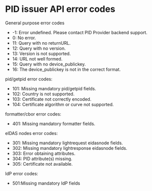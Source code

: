 # PID issuer API error codes

General purpose error codes

+ -1: Error undefined. Please contact PID Provider backend support.
+ 0: No error.
+ 11: Query with no returnURL.
+ 12: Query with no version.
+ 13: Version is not supported.
+ 14: URL not well formed.
+ 15: Query with no device_publickey.
+ 16: The device_publickey is not in the correct format.

pid/getpid error codes:

+ 101: Missing mandatory pid/getpid fields.
+ 102: Country is not supported.
+ 103: Certificate not correctly encoded.
+ 104: Certificate algorithm or curve not supported.

formatter/cbor error codes:

+ 401: Missing mandatory formatter fields.

eIDAS nodes error codes:

+ 301: Missing mandatory lightrequest eidasnode fields.
+ 302: Missing mandatory lightresponse eidasnode fields.
+ 303: Error obtaining attributes.
+ 304: PID attribute(s) missing.
+ 305: Certificate not available.

IdP error codes:

+ 501:Missing mandatory IdP fields

